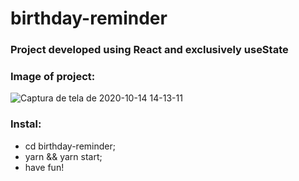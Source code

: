# birthday-reminder

### Project developed using React and exclusively useState

### Image of project:
![Captura de tela de 2020-10-14 14-13-11](https://user-images.githubusercontent.com/47933829/96022736-b221b900-0e27-11eb-99e7-38da656569e3.png)

### Instal:
- cd birthday-reminder;
- yarn && yarn start;
- have fun!
